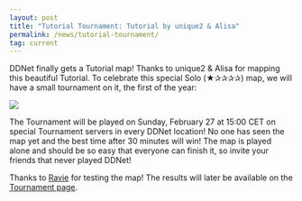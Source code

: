 ```yaml
---
layout: post
title: "Tutorial Tournament: Tutorial by unique2 & Alisa"
permalink: /news/tutorial-tournament/
tag: current
---
```


DDNet finally gets a Tutorial map! Thanks to unique2 & Alisa for mapping this beautiful Tutorial. To celebrate this special Solo (★✰✰✰✰) map, we will have a small tournament on it, the first of the year:

[<img class="demo" src="/Tutorial.png" />](//forum.ddnet.tw/viewtopic.php?f=33&t=7197)

The Tournament will be played on Sunday, February 27 at 15:00 CET on special Tournament servers in every DDNet location! No one has seen the map yet and the best time after 30 minutes will win! The map is played alone and should be so easy that everyone can finish it, so invite your friends that never played DDNet!

Thanks to [Ravie](/mappers/Ravie/) for testing the map! The results will later be available on the [Tournament page](/tournaments/59/).
